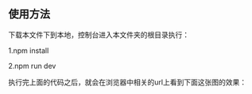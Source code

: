 ## 使用方法

下载本文件下到本地，控制台进入本文件夹的根目录执行：

1.npm install

2.npm run dev

执行完上面的代码之后，就会在浏览器中相关的url上看到下面这张图的效果：

